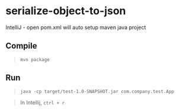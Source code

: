 # serialize-object-to-json

IntelliJ - open pom.xml will auto setup maven java project

## Compile

> `mvn package`

## Run

> `java -cp target/test-1.0-SNAPSHOT.jar com.company.test.App`

> In Intellij, `ctrl + r`
